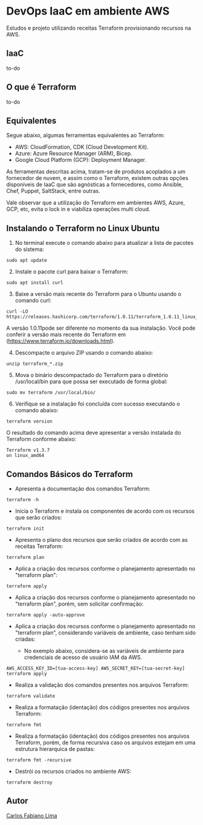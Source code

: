 # DevOps IaaC em ambiente AWS

Estudos e projeto utilizando receitas Terraform provisionando recursos na AWS.

## IaaC

to-do

## O que é Terraform

to-do

## Equivalentes

Segue abaixo, algumas ferramentas equivalentes ao Terraform:

- AWS: CloudFormation, CDK (Cloud Development Kit).
- Azure: Azure Resource Manager (ARM), Bicep.
- Google Cloud Platform (GCP): Deployment Manager.

As ferramentas descritas acima, tratam-se de produtos acoplados a um fornecedor de nuvem, e assim como o Terraform, existem outras opções disponíveis de IaaC que são agnósticas a fornecedores, como Ansible, Chef, Puppet, SaltStack, entre outras.

Vale observar que a utilização do Terraform em ambientes AWS, Azure, GCP, etc, evita o lock in e viabiliza operações multi cloud.

## Instalando o Terraform no Linux Ubuntu

1. No terminal execute o comando abaixo para atualizar a lista de pacotes do sistema:

```hcl
sudo apt update
```

2. Instale o pacote curl para baixar o Terraform:

```hcl
sudo apt install curl
```

3. Baixe a versão mais recente do Terraform para o Ubuntu usando o comando curl:

```hcl
curl -LO https://releases.hashicorp.com/terraform/1.0.11/terraform_1.0.11_linux_amd64.zip
```
A versão 1.0.11pode ser diferente no momento da sua instalação. Você pode conferir a versão mais recente do Terraform em (https://www.terraform.io/downloads.html).

4. Descompacte o arquivo ZIP usando o comando abaixo:

```hcl
unzip terraform_*.zip
```

5. Mova o binário descompactado do Terraform para o diretório /usr/local/bin para que possa ser executado de forma global:

```hcl
sudo mv terraform /usr/local/bin/
```

6. Verifique se a instalação foi concluída com sucesso executando o comando abaixo:

```hcl
terraform version
```

O resultado do comando acima deve apresentar a versão instalada do Terraform conforme abaixo:

```hcl
Terraform v1.3.7
on linux_amd64
```

## Comandos Básicos do Terraform


- Apresenta a documentação dos comandos Terraform:

```hcl
terraform -h 
```

- Inicia o Terraform e instala os componentes de acordo com os recursos que serão criados:

```hcl
terraform init 
```

- Apresenta o plano dos recursos que serão criados de acordo com as receitas Terraform:

```hcl
terraform plan
```

- Aplica a criação dos recursos conforme o planejamento apresentado no "terraform plan":

```hcl
terraform apply
```

- Aplica a criação dos recursos conforme o planejamento apresentado no "terraform plan", porém, sem solicitar confirmação:

```hcl
terraform apply -auto-approve
```

- Aplica a criação dos recursos conforme o planejamento apresentado no "terraform plan", considerando variáveis de ambiente, caso tenham sido criadas:

    - No exemplo abaixo, considera-se as variáveis de ambiente para credenciais de acesso de usuário IAM da AWS.

```hcl
AWS_ACCESS_KEY_ID=[tua-access-key] AWS_SECRET_KEY=[tua-secret-key] terraform apply
```

- Realiza a validação dos comandos presentes nos arquivos Terraform:

```hcl
terraform validate
```

- Realiza a formatação (identação) dos códigos presentes nos arquivos Terraform:

```hcl
terraform fmt
```

- Realiza a formatação (identação) dos códigos presentes nos arquivos Terraform, porém, de forma recursiva caso os arquivos estejam em uma estrutura hierarquica de pastas:

```hcl
terraform fmt -recursive
```

- Destrói os recursos criados no ambiente AWS:

```hcl
terraform destroy 
```

## Autor

[Carlos Fabiano Lima](https://github.com/carloslima78)

